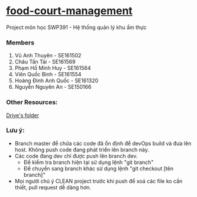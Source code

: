 ﻿# [food-court-management](http://13.215.207.31:8080/FMS)
  Project môn học SWP391 - Hệ thống quản lý khu ẩm thực
  
### Members
  1. Vũ Anh Thuyên - SE161502
  2. Châu Tấn Tài - SE161569
  3. Phạm Hồ Minh Huy - SE161564
  4. Viên Quốc Bình - SE161554
  5. Hoàng Đình Anh Quốc - SE161320
  6. Nguyễn Nguyên An - SE150166

### Other Resources:
  [Drive's folder](https://fptuniversity-my.sharepoint.com/:f:/g/personal/thuyenvase161502_fpt_edu_vn/Eo5QfuC-3rlDmWtrCPxe68EBAK3BNhQb2GaJyxejyeaB4w?e=HrdA8Z)

### Lưu ý:
  - Branch master để chứa các code đã ổn định để devOps build và đưa lên host. Không push code đang phát triển lên branch này. 
  - Các code đang dev chỉ được push lên branch dev.
    - Để kiểm tra branch hiện tại sử dụng lệnh "git branch"
    - Để chuyển sang branch khác sử dụng lệnh "git checkout [tên branch]"
  - Mọi người chú ý CLEAN project trước khi push để xoá các file ko cần thiết, pull request dễ dàng hơn.
